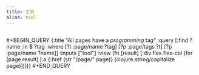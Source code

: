 ```yaml
---
title: 工具
alias: tool
---
```

##
#+BEGIN_QUERY
{:title "All pages have a *programming* tag"
 :query [:find ?name
         :in $ ?tag
         :where
         [?t :page/name ?tag]
         [?p :page/tags ?t]
         [?p :page/name ?name]]
 :inputs ["tool"]
 :view (fn [result]
         [:div.flex.flex-col
          (for [page result]
            [:a {:href (str "/page/" page)} (clojure.string/capitalize page)])])}
#+END_QUERY

